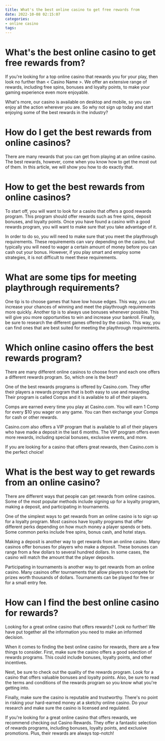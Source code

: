 ```yaml
---
title: What's the best online casino to get free rewards from
date: 2022-10-08 02:15:07
categories:
- online casino
tags:
---
```



#  What's the best online casino to get free rewards from?

If you're looking for a top online casino that rewards you for your play, then look no further than < Casino Name >. We offer an extensive range of rewards, including free spins, bonuses and loyalty points, to make your gaming experience even more enjoyable.

What's more, our casino is available on desktop and mobile, so you can enjoy all the action wherever you are. So why not sign up today and start enjoying some of the best rewards in the industry?

#  How do I get the best rewards from online casinos?

There are many rewards that you can get from playing at an online casino. The best rewards, however, come when you know how to get the most out of them. In this article, we will show you how to do exactly that.

# How to get the best rewards from online casinos?

To start off, you will want to look for a casino that offers a good rewards program. This program should offer rewards such as free spins, deposit bonuses, and loyalty points. Once you have found a casino with a good rewards program, you will want to make sure that you take advantage of it.

In order to do so, you will need to make sure that you meet the playthrough requirements. These requirements can vary depending on the casino, but typically you will need to wager a certain amount of money before you can cash out your bonus. However, if you play smart and employ some strategies, it is not difficult to meet these requirements.

# What are some tips for meeting playthrough requirements?

One tip is to choose games that have low house edges. This way, you can increase your chances of winning and meet the playthrough requirements more quickly. Another tip is to always use bonuses whenever possible. This will give you more opportunities to win and increase your bankroll. Finally, be sure to research the different games offered by the casino. This way, you can find ones that are best suited for meeting the playthrough requirements.

#  Which online casino offers the best rewards program?

There are many different online casinos to choose from and each one offers a different rewards program. So, which one is the best?

One of the best rewards programs is offered by Casino.com. They offer their players a rewards program that is both easy to use and rewarding. Their program is called Comps and it is available to all of their players.

Comps are earned every time you play at Casino.com. You will earn 1 Comp for every $10 you wager on any game. You can then exchange your Comps for cash or other rewards.

Casino.com also offers a VIP program that is available to all of their players who have made a deposit in the last 6 months. The VIP program offers even more rewards, including special bonuses, exclusive events, and more.

If you are looking for a casino that offers great rewards, then Casino.com is the perfect choice!

#  What is the best way to get rewards from an online casino?

There are different ways that people can get rewards from online casinos. Some of the most popular methods include signing up for a loyalty program, making a deposit, and participating in tournaments.

One of the simplest ways to get rewards from an online casino is to sign up for a loyalty program. Most casinos have loyalty programs that offer different perks depending on how much money a player spends or bets. Some common perks include free spins, bonus cash, and hotel stays.

Making a deposit is another way to get rewards from an online casino. Many casinos offer bonuses for players who make a deposit. These bonuses can range from a few dollars to several hundred dollars. In some cases, the casino will match the amount that the player deposits.

Participating in tournaments is another way to get rewards from an online casino. Many casinos offer tournaments that allow players to compete for prizes worth thousands of dollars. Tournaments can be played for free or for a small entry fee.

#  How can I find the best online casino for rewards?

Looking for a great online casino that offers rewards? Look no further! We have put together all the information you need to make an informed decision.

When it comes to finding the best online casino for rewards, there are a few things to consider. First, make sure the casino offers a good selection of rewards programs. This could include bonuses, loyalty points, and other incentives.

Next, be sure to check out the quality of the rewards program. Look for a casino that offers valuable bonuses and loyalty points. Also, be sure to read the terms and conditions of the rewards program so you know what you're getting into.

Finally, make sure the casino is reputable and trustworthy. There's no point in risking your hard-earned money at a sketchy online casino. Do your research and make sure the casino is licensed and regulated.

If you're looking for a great online casino that offers rewards, we recommend checking out Casino Rewards. They offer a fantastic selection of rewards programs, including bonuses, loyalty points, and exclusive promotions. Plus, their rewards are always top-notch!